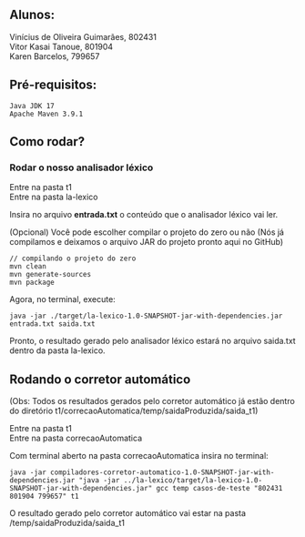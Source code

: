 ## Alunos:
Vinícius de Oliveira Guimarães, 802431<br>
Vitor Kasai Tanoue, 801904<br>
Karen Barcelos, 799657

## Pré-requisitos:
```
Java JDK 17
Apache Maven 3.9.1
```

## Como rodar?

### Rodar o nosso analisador léxico
Entre na pasta t1 <br>
Entre na pasta la-lexico

Insira no arquivo **entrada.txt** o conteúdo que o analisador léxico vai ler.

(Opcional) Você pode escolher compilar o projeto do zero ou não (Nós já compilamos e deixamos o arquivo JAR do projeto pronto aqui no GitHub)
```
// compilando o projeto do zero
mvn clean
mvn generate-sources
mvn package
```

Agora, no terminal, execute:
```
java -jar ./target/la-lexico-1.0-SNAPSHOT-jar-with-dependencies.jar entrada.txt saida.txt
```
Pronto, o resultado gerado pelo analisador léxico estará no arquivo saida.txt dentro da pasta la-lexico.

## Rodando o corretor automático
(Obs: Todos os resultados gerados pelo corretor automático já estão dentro do diretório t1/correcaoAutomatica/temp/saidaProduzida/saida_t1)

Entre na pasta t1 <br>
Entre na pasta correcaoAutomatica

Com terminal aberto na pasta correcaoAutomatica insira no terminal: <br>
```
java -jar compiladores-corretor-automatico-1.0-SNAPSHOT-jar-with-dependencies.jar "java -jar ../la-lexico/target/la-lexico-1.0-SNAPSHOT-jar-with-dependencies.jar" gcc temp casos-de-teste "802431 801904 799657" t1
```

O resultado gerado pelo corretor automático vai estar na pasta /temp/saidaProduzida/saida_t1
